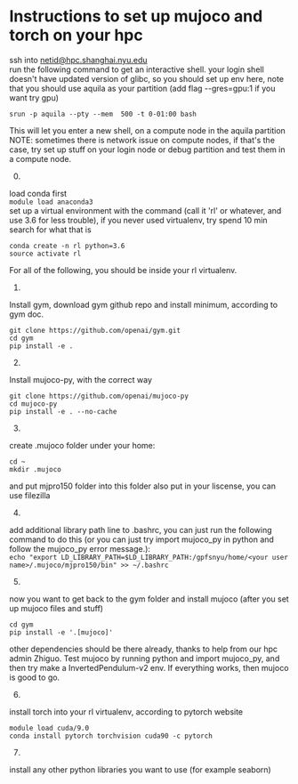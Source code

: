 # Instructions to set up mujoco and torch on your hpc 

ssh into netid@hpc.shanghai.nyu.edu  
run the following command to get an interactive shell. your login shell doesn't have updated version of glibc, so you should set up env here, note that you should use aquila as your partition (add flag --gres=gpu:1 if you want try gpu)  
```
srun -p aquila --pty --mem  500 -t 0-01:00 bash
```
This will let you enter a new shell, on a compute node in the aquila partition
NOTE: sometimes there is network issue on compute nodes, if that's the case, try set up stuff on your login node or debug partition and test them in a compute node.  

0. 
load conda first  
`module load anaconda3`  
set up a virtual environment with the command (call it 'rl' or whatever, and use 3.6 for less trouble), if you never used virtualenv, try spend 10 min search for what that is  
```
conda create -n rl python=3.6
source activate rl 
```

For all of the following, you should be inside your rl virtualenv.

1.
Install gym, download gym github repo and install minimum, according to gym doc.  
```
git clone https://github.com/openai/gym.git
cd gym
pip install -e .
```
2.
Install mujoco-py, with the correct way
```
git clone https://github.com/openai/mujoco-py
cd mujoco-py
pip install -e . --no-cache
```
3. 
create .mujoco folder under your home:
```
cd ~ 
mkdir .mujoco
```
and put mjpro150 folder into this folder also put in your liscense, you can use filezilla

4. 
add additional library path line to .bashrc,
you can just run the following command to do this (or you can just try import mujoco_py in python and follow the mujoco_py error message.):  
`echo "export LD_LIBRARY_PATH=$LD_LIBRARY_PATH:/gpfsnyu/home/<your user name>/.mujoco/mjpro150/bin" >> ~/.bashrc`  

5. 
now you want to get back to the gym folder and install mujoco (after you set up mujoco files and stuff)
```
cd gym
pip install -e '.[mujoco]'
```

other dependencies should be there already, thanks to help from our hpc admin Zhiguo. Test mujoco by running python and import mujoco_py, and then try make a InvertedPendulum-v2 env. If everything works, then mujoco is good to go.

6. 
install torch into your rl virtualenv, according to pytorch website
```
module load cuda/9.0
conda install pytorch torchvision cuda90 -c pytorch
```

7. 
install any other python libraries you want to use (for example seaborn)
